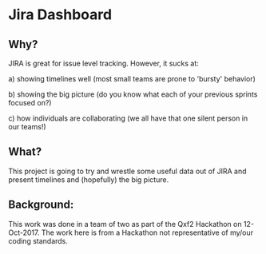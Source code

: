 # Jira Dashboard

## Why?

JIRA is great for issue level tracking. However, it sucks at:

a) showing timelines well (most small teams are prone to 'bursty' behavior)

b) showing the big picture (do you know what each of your previous sprints focused on?)

c) how individuals are collaborating (we all have that one silent person in our teams!)

## What?

This project is going to try and wrestle some useful data out of JIRA and present timelines and (hopefully) the big picture.

## Background:

This work was done in a team of two as part of the Qxf2 Hackathon on 12-Oct-2017. The work here is from a Hackathon not representative of my/our coding standards.